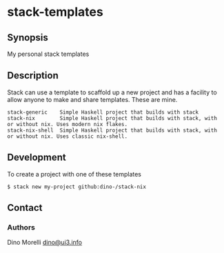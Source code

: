 # stack-templates


## Synopsis

My personal stack templates


## Description

Stack can use a template to scaffold up a new project and has a facility to
allow anyone to make and share templates. These are mine.

    stack-generic    Simple Haskell project that builds with stack
    stack-nix        Simple Haskell project that builds with stack, with or without nix. Uses modern nix flakes.
    stack-nix-shell  Simple Haskell project that builds with stack, with or without nix. Uses classic nix-shell.


## Development

To create a project with one of these templates

    $ stack new my-project github:dino-/stack-nix


## Contact

### Authors

Dino Morelli <dino@ui3.info>
